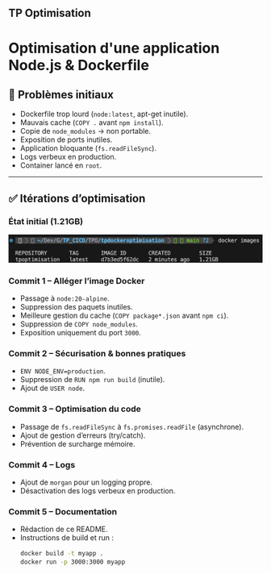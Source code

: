 ## TP Optimisation

# Optimisation d'une application Node.js & Dockerfile

## 🐛 Problèmes initiaux
- Dockerfile trop lourd (`node:latest`, apt-get inutile).
- Mauvais cache (`COPY .` avant `npm install`).
- Copie de `node_modules` → non portable.
- Exposition de ports inutiles.
- Application bloquante (`fs.readFileSync`).
- Logs verbeux en production.
- Container lancé en `root`.
---

## ✅ Itérations d’optimisation

### État initial (1.21GB)
![](./DockerImageInitial.png)

### Commit 1 – Alléger l’image Docker
- Passage à `node:20-alpine`.
- Suppression des paquets inutiles.
- Meilleure gestion du cache (`COPY package*.json` avant `npm ci`).
- Suppression de `COPY node_modules`.
- Exposition uniquement du port `3000`.

### Commit 2 – Sécurisation & bonnes pratiques
- `ENV NODE_ENV=production`.
- Suppression de `RUN npm run build` (inutile).
- Ajout de `USER node`.

### Commit 3 – Optimisation du code
- Passage de `fs.readFileSync` à `fs.promises.readFile` (asynchrone).
- Ajout de gestion d’erreurs (try/catch).
- Prévention de surcharge mémoire.

### Commit 4 – Logs
- Ajout de `morgan` pour un logging propre.
- Désactivation des logs verbeux en production.

### Commit 5 – Documentation
- Rédaction de ce README.
- Instructions de build et run :
  ```bash
  docker build -t myapp .
  docker run -p 3000:3000 myapp

